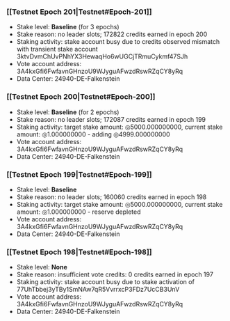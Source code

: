 ### [[Testnet Epoch 201|Testnet#Epoch-201]]
* Stake level: **Baseline** (for 3 epochs)
* Stake reason: no leader slots; 172822 credits earned in epoch 200
* Staking activity: stake account busy due to credits observed mismatch with transient stake account 3ktvDvmChUvPNhYX3HewaqHo6wUGCjTRmuCykmf47SJh
* Vote account address: 3A4kxGfi6FwfavnGHnzoU9WJyguAFwzdRswRZqCY8yRq
* Data Center: 24940-DE-Falkenstein
### [[Testnet Epoch 200|Testnet#Epoch-200]]
* Stake level: **Baseline** (for 2 epochs)
* Stake reason: no leader slots; 172087 credits earned in epoch 199
* Staking activity: target stake amount: ◎5000.000000000, current stake amount: ◎1.000000000 - adding ◎4999.000000000
* Vote account address: 3A4kxGfi6FwfavnGHnzoU9WJyguAFwzdRswRZqCY8yRq
* Data Center: 24940-DE-Falkenstein
### [[Testnet Epoch 199|Testnet#Epoch-199]]
* Stake level: **Baseline**
* Stake reason: no leader slots; 160060 credits earned in epoch 198
* Staking activity: target stake amount: ◎5000.000000000, current stake amount: ◎1.000000000 - reserve depleted
* Vote account address: 3A4kxGfi6FwfavnGHnzoU9WJyguAFwzdRswRZqCY8yRq
* Data Center: 24940-DE-Falkenstein
### [[Testnet Epoch 198|Testnet#Epoch-198]]
* Stake level: **None**
* Stake reason: insufficient vote credits: 0 credits earned in epoch 197
* Staking activity: stake account busy due to stake activation of 77UhTbbej3yTBy1SmNAw7qR5VvrrxcP3FDz7UcCB3UnV
* Vote account address: 3A4kxGfi6FwfavnGHnzoU9WJyguAFwzdRswRZqCY8yRq
* Data Center: 24940-DE-Falkenstein